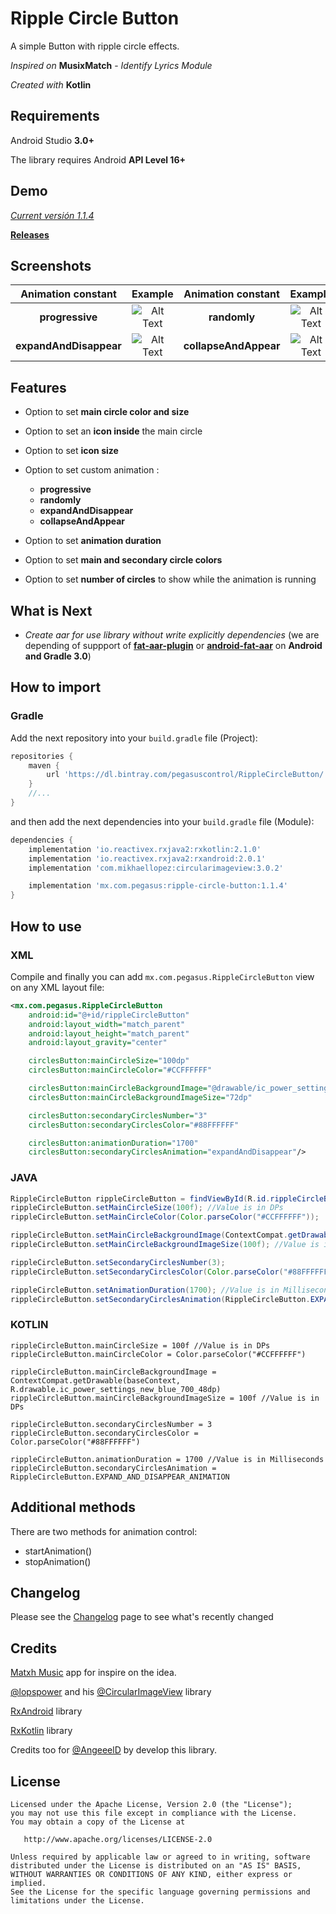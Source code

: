 # Ripple Circle Button

A simple Button with ripple circle effects.

*Inspired on* **MusixMatch** - *Identify Lyrics Module* 

*Created with* **Kotlin**

## Requirements

Android Studio **3.0+**

The library requires Android **API Level 16+**

## Demo

[_Current versión 1.1.4_](https://github.com/PegasusControl/RippleCircleButton/releases/download/1.1.4/sample-1.1.4.apk)

[**Releases**](https://github.com/PegasusControl/RippleCircleButton/releases)

## Screenshots

|Animation constant|Example|Animation constant|Example|
|      :---:       | :---: |       :---:      | :---: |
|**progressive**|![Alt Text](https://media.giphy.com/media/26n6DTQmK6CBvM4eY/giphy.gif)|**randomly**|![Alt Text](https://media.giphy.com/media/l1J3R3n6K1D2kWVvG/giphy.gif)|
|**expandAndDisappear**|![Alt Text](https://media.giphy.com/media/l1J3pcXDrrHs8bfsk/giphy.gif)|**collapseAndAppear**|![Alt Text](https://media.giphy.com/media/26n6AYQbIFugHzFYY/giphy.gif)|

## Features 

- Option to set **main circle color and size**

- Option to set an **icon inside** the main circle

- Option to set **icon size**

- Option to set custom animation :
  - **progressive**
  - **randomly**
  - **expandAndDisappear**
  - **collapseAndAppear**
 
- Option to set **animation duration**
  
- Option to set **main and secondary circle colors**

- Option to set **number of circles** to show while the animation is
running

## What is Next

- *Create aar for use library without write explicitly dependencies* (we are
depending of suppport of
**[fat-aar-plugin](https://github.com/Vigi0303/fat-aar-plugin)** or
**[android-fat-aar](https://github.com/adwiv/android-fat-aar)** on
**Android and Gradle 3.0**)


## How to import

### Gradle

Add the next repository into your `build.gradle` file (Project):

```gradle
repositories {
    maven {
        url 'https://dl.bintray.com/pegasuscontrol/RippleCircleButton/'
    }
    //...
}
```

and then add the next dependencies into your `build.gradle` file (Module):

```gradle
dependencies {
    implementation 'io.reactivex.rxjava2:rxkotlin:2.1.0'
    implementation 'io.reactivex.rxjava2:rxandroid:2.0.1'
    implementation 'com.mikhaellopez:circularimageview:3.0.2'

    implementation 'mx.com.pegasus:ripple-circle-button:1.1.4'
}
```

## How to use

### XML

Compile and finally you can add `mx.com.pegasus.RippleCircleButton` view on any XML layout file:

```xml
<mx.com.pegasus.RippleCircleButton
    android:id="@+id/rippleCircleButton"
    android:layout_width="match_parent"
    android:layout_height="match_parent"
    android:layout_gravity="center"

    circlesButton:mainCircleSize="100dp"
    circlesButton:mainCircleColor="#CCFFFFFF"

    circlesButton:mainCircleBackgroundImage="@drawable/ic_power_settings_new_blue_700_48dp"
    circlesButton:mainCircleBackgroundImageSize="72dp"

    circlesButton:secondaryCirclesNumber="3"
    circlesButton:secondaryCirclesColor="#88FFFFFF"

    circlesButton:animationDuration="1700"
    circlesButton:secondaryCirclesAnimation="expandAndDisappear"/>
```

### JAVA

```java
RippleCircleButton rippleCircleButton = findViewById(R.id.rippleCircleButton);
rippleCircleButton.setMainCircleSize(100f); //Value is in DPs
rippleCircleButton.setMainCircleColor(Color.parseColor("#CCFFFFFF"));

rippleCircleButton.setMainCircleBackgroundImage(ContextCompat.getDrawable(getBaseContext(), R.drawable.ic_power_settings_new_blue_700_48dp));
rippleCircleButton.setMainCircleBackgroundImageSize(100f); //Value is in DPs

rippleCircleButton.setSecondaryCirclesNumber(3);
rippleCircleButton.setSecondaryCirclesColor(Color.parseColor("#88FFFFFF"));

rippleCircleButton.setAnimationDuration(1700); //Value is in Milliseconds
rippleCircleButton.setSecondaryCirclesAnimation(RippleCircleButton.EXPAND_AND_DISAPPEAR_ANIMATION);
```

### KOTLIN

```
rippleCircleButton.mainCircleSize = 100f //Value is in DPs
rippleCircleButton.mainCircleColor = Color.parseColor("#CCFFFFFF")

rippleCircleButton.mainCircleBackgroundImage = ContextCompat.getDrawable(baseContext, R.drawable.ic_power_settings_new_blue_700_48dp)
rippleCircleButton.mainCircleBackgroundImageSize = 100f //Value is in DPs

rippleCircleButton.secondaryCirclesNumber = 3
rippleCircleButton.secondaryCirclesColor = Color.parseColor("#88FFFFFF")

rippleCircleButton.animationDuration = 1700 //Value is in Milliseconds
rippleCircleButton.secondaryCirclesAnimation = RippleCircleButton.EXPAND_AND_DISAPPEAR_ANIMATION
```

## Additional methods

There are two methods for animation control:

- startAnimation()
- stopAnimation()

## Changelog

Please see the [Changelog](https://github.com/PegasusControl/RippleCircleButton/wiki/Changelog) page to see what's recently changed

## Credits

[Matxh Music](https://play.google.com/store/apps/details?id=com.musixmatch.android.lyrify) app for inspire on the idea.

[@lopspower](https://github.com/lopspower) and his [@CircularImageView](https://github.com/lopspower/CircularImageView) library

[RxAndroid](https://github.com/ReactiveX/RxAndroid) library

[RxKotlin](https://github.com/ReactiveX/RxKotlin) library

Credits too for [@AngeeelD](https://github.com/angeeeld) by develop this library.

## License

```
Licensed under the Apache License, Version 2.0 (the "License");
you may not use this file except in compliance with the License.
You may obtain a copy of the License at

   http://www.apache.org/licenses/LICENSE-2.0

Unless required by applicable law or agreed to in writing, software
distributed under the License is distributed on an "AS IS" BASIS,
WITHOUT WARRANTIES OR CONDITIONS OF ANY KIND, either express or implied.
See the License for the specific language governing permissions and
limitations under the License.
```
